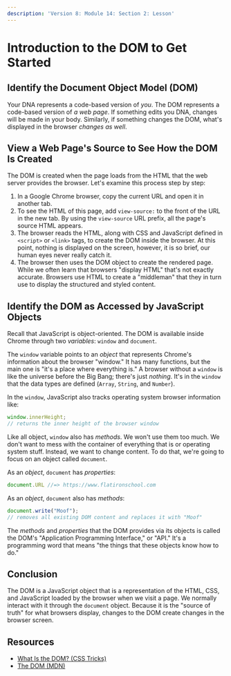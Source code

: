 ```yaml
---
description: 'Version 8: Module 14: Section 2: Lesson'
---
```


# Introduction to the DOM to Get Started

## Identify the Document Object Model \(DOM\)

Your DNA represents a code-based version of _you_. The DOM represents a code-based version of _a web page_. If something edits you DNA, changes will be made in your body. Similarly, if something changes the DOM, what's displayed in the browser _changes as well_.

## View a Web Page's Source to See How the DOM Is Created

The DOM is created when the page loads from the HTML that the web server provides the browser. Let's examine this process step by step:

1. In a Google Chrome browser, copy the current URL and open it in another tab.
2. To see the HTML of this page, add `view-source:` to the front of the URL in the new tab. By using the `view-source` URL prefix, all the page's source HTML appears.
3. The browser reads the HTML, along with CSS and JavaScript defined in `<script>` or `<link>` tags, to create the DOM inside the browser. At this point, nothing is displayed on the screen, however, it is so brief, our human eyes never really catch it.
4. The browser then uses the DOM object to create the rendered page. While we often learn that browsers "display HTML" that's not exactly accurate. Browsers use HTML to create a "middleman" that they in turn use to display the structured and styled content.

## Identify the DOM as Accessed by JavaScript Objects

Recall that JavaScript is object-oriented. The DOM is available inside Chrome through two _variables_: `window` and `document`.

The `window` variable points to an _object_ that represents Chrome's information about the browser "window." It has many functions, but the main one is "it's a place where everything is." A browser without a `window` is like the universe before the Big Bang; there's just _nothing_. It's in the `window` that the data types are defined \(`Array`, `String`, and `Number`\).

In the `window`, JavaScript also tracks operating system browser information like:

```javascript
window.innerHeight;
// returns the inner height of the browser window
```

Like all object, `window` also has _methods_. We won't use them too much. We don't want to mess with the container of everything that is or operating system stuff. Instead, we want to change content. To do that, we're going to focus on an object called `document`.

As an _object_, `document` has _properties_:

```javascript
document.URL //=> https://www.flatironschool.com
```

As an _object_, `document` also has _methods_:

```javascript
document.write("Moof");
// removes all existing DOM content and replaces it with "Moof"
```

The _methods_ and _properties_ that the DOM provides via its objects is called the DOM's "Application Programming Interface," or "API." It's a programming word that means "the things that these objects know how to do."

## Conclusion

The DOM is a JavaScript object that is a representation of the HTML, CSS, and JavaScript loaded by the browser when we visit a page. We normally interact with it through the `document` object. Because it is the "source of truth" for what browsers display, changes to the DOM create changes in the browser screen.

## Resources

* [What Is the DOM? \(CSS Tricks\)](https://css-tricks.com/dom/)
* [The DOM \(MDN\)](https://developer.mozilla.org/en-US/docs/Web/API/Document_Object_Model/Introduction)

